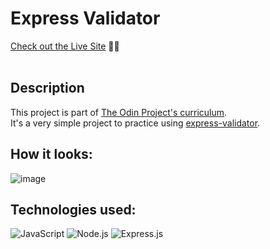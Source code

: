 # Express Validator

[Check out the Live Site](https://express-validator-test-production.up.railway.app/) 🔗😄<br><br>

## Description
This project is part of <a href="https://www.theodinproject.com/paths" target="_blank">The Odin Project's curriculum</a>.<br>
It's a very simple project to practice using <a href="https://express-validator.github.io/docs" target="_blank">express-validator</a>.

## How it looks:
![image](https://github.com/user-attachments/assets/a736fcd3-cba1-4819-88f2-8901332638b9)

## Technologies used:
![JavaScript](https://img.shields.io/badge/JavaScript-F7DF1E?logo=JavaScript&logoColor=000&style=flat-square)
![Node.js](https://img.shields.io/badge/Node.js-339933?style=flat-square&logo=Node.js&logoColor=white)
![Express.js](https://img.shields.io/badge/Express.js-000000?logo=express&logoColor=fff&style=flat-square)




